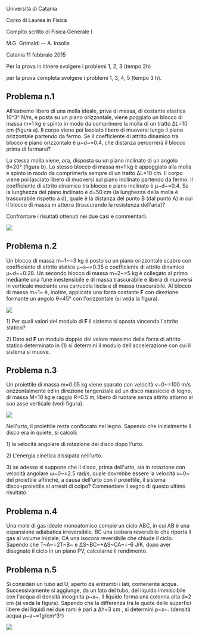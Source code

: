 Università di Catania

Corso di Laurea in Fisica

Compito scritto di Fisica Generale I

M.G. Grimaldi -- A. Insolia

Catania 11 febbraio 2015

Per la prova in itinere svolgere i problemi 1, 2, 3 (tempo 2h)

per la prova completa svolgere i problemi 1, 3, 4, 5 (tempo 3 h).

## Problema n.1

All'estremo libero di una molla ideale, priva di massa, di costante
elastica 10^3^ N/m, e posta su un piano orizzontale, viene poggiato un
blocco di massa m=1 kg e spinto in modo da comprimere la molla di un
tratto ∆L=10 cm (figura a). Il corpo viene poi lasciato libero di
muoversi lungo il piano orizzontale partendo da fermo. Se il
coefficiente di attrito dinamico tra blocco e piano orizzontale è
μ~d~=0.4, che distanza percorrerà il blocco prima di fermarsi?

La stessa molla viene, ora, disposta su un piano inclinato di un angolo
θ=20° (figura b). Lo stesso blocco di massa m=1 kg è appoggiato alla
molla e spinto in modo da comprimerla sempre di un tratto ∆L=10 cm. Il
corpo viene poi lasciato libero di muoversi sul piano inclinato partendo
da fermo. Il coefficiente di attrito dinamico tra blocco e piano
inclinato è μ~d~=0.4. Se la lunghezza del piano inclinato è d=50 cm (la
lunghezza della molla è trascurabile rispetto a d), quale è la distanza
del punto B (dal punto A) in cui il blocco di massa m atterra
(trascurando la resistenza dell'aria)?

Confrontare i risultati ottenuti nei due casi e commentarli.

![](media/image1.png)

## Problema n.2

Un blocco di massa m~1~=3 kg è posto su un piano orizzontale scabro con
coefficiente di attrito statico μ~s~=0.35 e coefficiente di attrito
dinamico μ~d~=0.28. Un secondo blocco di massa m~2~=5 kg è collegato al
primo mediante una fune inestensibile e di massa trascurabile e libera
di muoversi in verticale mediante una carrucola liscia e di massa
trascurabile. Al blocco di massa m~1~ è, inoltre, applicata una forza
costante **F** con direzione formante un angolo θ=45° con l'orizzontale
(si veda la figura).

![](media/image2.emf)

1\) Per quali valori del modulo di **F** il sistema si sposta vincendo
l'attrito statico?

2\) Dato ad **F** un modulo doppio del valore massimo della forza di
attrito statico determinato in (1) si determini il modulo
dell'accelerazione con cui il sistema si muove.

## Problema n.3

Un proiettile di massa m=0.05 kg viene sparato con velocità v~0~=100 m/s
orizzontalmente ed in direzione tangenziale ad un disco massiccio di
legno, di massa M=10 kg e raggio R=0.5 m, libero di ruotare senza
attrito attorno al suo asse verticale (vedi figura).

![](media/image3.emf)

Nell'urto, il proiettile resta conficcato nel legno. Sapendo che
inizialmente il disco era in quiete, si calcoli:

1\) la velocità angolare di rotazione del disco dopo l'urto.

2\) L'energia cinetica dissipata nell'urto.

3\) se adesso si suppone che il disco, prima dell'urto, sia in rotazione
con velocità angolare ω~0~=2.5 rad/s, quale dovrebbe essere la velocità
v~0~ del proiettile affinchè, a causa dell'urto con il proiettile, il
sistema disco+proiettile si arresti di colpo? Commentare il segno di
questo ultimo risultato.

## Problema n.4

Una mole di gas ideale monoatomico compie un ciclo ABC, in cui AB è una
espansione adiabatica irreversibile, BC una isobara reversibile che
riporta il gas al volume iniziale, CA una isocora reversibile che chiude
il ciclo. Sapendo che T~A~=2T~B~ e ∆S~BC~+∆S~CA~=-6 J/K, dopo aver
disegnato il ciclo in un piano PV, calcolarne il rendimento.

## Problema n.5

Si consideri un tubo ad U, aperto da entrambi i lati, contenente acqua.
Successivamente si aggiunge, da un lato del tubo, del liquido
immiscibile con l'acqua di densità incognita ρ~x~. Il liquido forma una
colonna alta d=2 cm (si veda la figura). Sapendo che la differenza tra
le quote delle superfici libere dei liquidi nei due rami è pari a ∆h=3
cm , si determini ρ~x~. (densità acqua ρ~a~=1g/cm^3^)

![](media/image4.emf)
